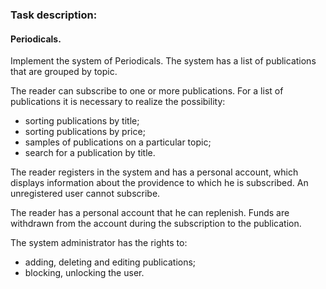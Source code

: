 ### Task description:

#### Periodicals.

Implement the system of Periodicals. The system has a list of publications that are grouped by topic.

The reader can subscribe to one or more publications. For a list of publications
it is necessary to realize the possibility:
- sorting publications by title;
- sorting publications by price;
- samples of publications on a particular topic;
- search for a publication by title.

The reader registers in the system and has a personal account, which displays information about the providence to which he is subscribed. An unregistered user cannot subscribe.

The reader has a personal account that he can replenish. Funds are withdrawn from the account during the subscription to the publication.

The system administrator has the rights to:
- adding, deleting and editing publications;
- blocking, unlocking the user.
                                                             
